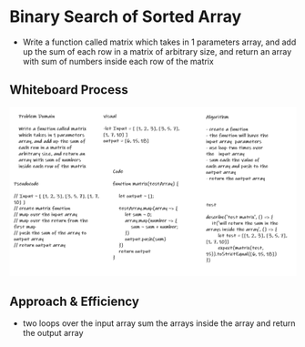 # Binary Search of Sorted Array

* Write a function called matrix which takes in 1 parameters array, and add up the sum of each row in a matrix of arbitrary size, and return an array with sum of numbers inside each row of the matrix

## Whiteboard Process

![matrix of arbitrary](./img/code-04.PNG)

## Approach & Efficiency

* two loops over the input array sum the arrays inside the array and return the output array
